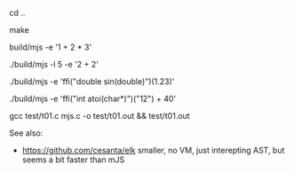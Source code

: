 cd ..

make

build/mjs -e '1 + 2 * 3'

./build/mjs -l 5 -e '2 + 2'

./build/mjs -e 'ffi("double sin(double)")(1.23)'

./build/mjs -e 'ffi("int atoi(char*)")("12") + 40'

gcc test/t01.c mjs.c -o test/t01.out && test/t01.out


See also:
- https://github.com/cesanta/elk smaller, no VM, just interepting AST, but seems a bit faster than mJS